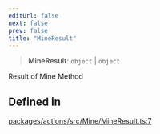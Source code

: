 ```yaml
---
editUrl: false
next: false
prev: false
title: "MineResult"
---
```


> **MineResult**: `object` \| `object`

Result of Mine Method

## Defined in

[packages/actions/src/Mine/MineResult.ts:7](https://github.com/evmts/tevm-monorepo/blob/main/packages/actions/src/Mine/MineResult.ts#L7)
